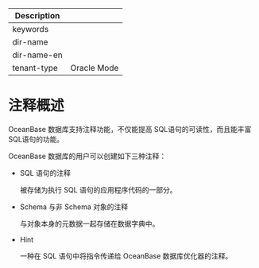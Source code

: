 | Description   |                 |
|---------------|-----------------|
| keywords      |                 |
| dir-name      |                 |
| dir-name-en   |                 |
| tenant-type   | Oracle Mode     |

# 注释概述

OceanBase 数据库支持注释功能，不仅能提高 SQL语句的可读性，而且能丰富 SQL语句的功能。

OceanBase 数据库的用户可以创建如下三种注释：

* SQL 语句的注释

  被存储为执行 SQL 语句的应用程序代码的一部分。

* Schema 与非 Schema 对象的注释

  与对象本身的元数据一起存储在数据字典中。

* Hint

  一种在 SQL 语句中将指令传递给 OceanBase 数据库优化器的注释。

